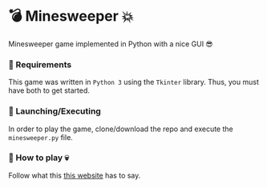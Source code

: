 # :bomb: Minesweeper :boom:

Minesweeper game implemented in Python with a nice GUI :sunglasses:

### :page_facing_up: Requirements

This game was written in `Python 3` using the `Tkinter` library. Thus, you must have both to get started.

### :rocket: Launching/Executing

In order to play the game, clone/download the repo and execute the `minesweeper.py` file.

### :checkered_flag: How to play :skull:

Follow what this [this website](https://www.instructables.com/id/How-to-play-minesweeper/) has to say.
